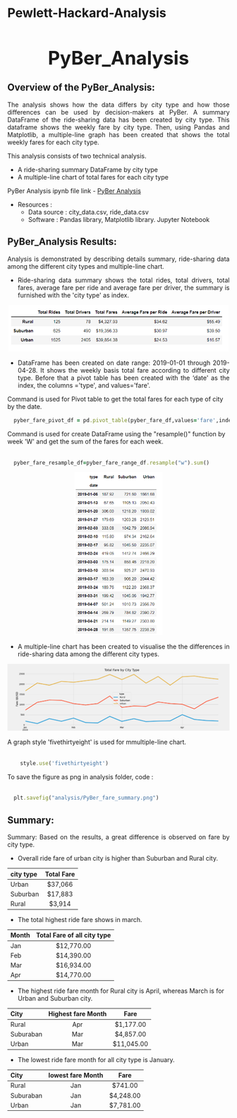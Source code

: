 # Pewlett-Hackard-Analysis
## **<h1 align="center"> PyBer_Analysis**




  ## Overview of the PyBer_Analysis: 
<p align="justify">The analysis shows how the data differs by city type and how those differences can be used by decision-makers at PyBer. A summary DataFrame of the ride-sharing data has been created by city type. This dataframe shows the weekly fare by city type.  Then, using Pandas and Matplotlib, a multiple-line graph has been created that shows the total weekly fares for each city type. <p>

<p align="justify">This analysis consists of two technical analysis.<p>

  - A ride-sharing summary DataFrame by city type
  - A multiple-line chart of total fares for each city type

 
  PyBer Analysis ipynb file link -  [ PyBer Analysis](https://github.com/sharifbhuiyan/PyBer_Analysis/blob/main/PyBer_Challenge.ipynb)  

  
- Resources :
  - Data source : city_data.csv, ride_data.csv
  - Software : Pandas library, Matplotlib library. Jupyter Notebook


  
  
 ## PyBer_Analysis Results: 
  
<p align="justify"> Analysis is demonstrated by describing details summary, ride-sharing data among the different city types and multiple-line chart.<p>

- <p align="justify">Ride-sharing data summary shows the total rides, total drivers, total fares, average fare per ride and average fare per driver, the summary is furnished with the 'city type' as index.<p>

  
<p align="center">
  <img width="500" src=https://github.com/sharifbhuiyan/PyBer_Analysis/blob/main/analysis/pyber%20summary.png
</p>

  
  
  - <p align="justify">DataFrame has been created on date range: 2019-01-01 through 2019-04-28. It shows the weekly basis total fare according to different city type. Before that a pivot table has been created with the ‘date' as the index, the columns ='type', and values='fare'.<p>

  Command is used for Pivot table to get the total fares for each type of city by the date. 

```ruby
  pyber_fare_pivot_df = pd.pivot_table(pyber_fare_df,values='fare',index=['date'], columns=["type"])
```
  
  Command is used for create DataFrame using the "resample()" function by week 'W' and get the sum of the fares for each week.
  ```ruby
    
    pyber_fare_resample_df=pyber_fare_range_df.resample("w").sum()

``` 
<p align="center">
  <img width="200" src=https://github.com/sharifbhuiyan/PyBer_Analysis/blob/main/analysis/pyber%20weekly%20fare.png
</p>
  
 

  
  
 

  
- <p align="justify">A multiple-line chart has been created to visualise the the differences in ride-sharing data among the different city types.<p>

<p align="center">
  <img width="800" src=https://github.com/sharifbhuiyan/PyBer_Analysis/blob/main/analysis/PyBer_fare_summary.png
</p>
  


A graph style 'fivethirtyeight' is used for mmultiple-line chart.

```ruby
    
    style.use('fivethirtyeight')

```
  

   
To save the figure as png in analysis folder, code :
```ruby
      
  plt.savefig("analysis/PyBer_fare_summary.png")

```
 
  
  
 

     
    
    
    
## Summary:
<p align="justify">Summary: Based on the results, a great difference is observed on fare by city type. </p>

- Overall ride fare of urban city is higher than Suburban and Rural city. 

<p align="center">
   
|city type  |Total Fare | 
| :-------- |:---------:|
| Urban     | $37,066   |
| Suburban  | $17,883   |
| Rural     | $3,914    |

</p>
  

- The total highest ride fare shows in march.  
  <p align="center">
   
|Month  |Total Fare of all city type | 
| :---- |:----------:|
| Jan   | $12,770.00 |
| Feb   | $14,390.00 |
| Mar   | $16,934.00 |
| Apr   | $14,770.00 |

</p>

- The highest ride fare month for Rural city is April, whereas March is for Urban and Suburban city.   
  
|City       | Highest fare Month | Fare|
| :-------- |:----------:|:----------:|
| Rural     | Apr     |$1,177.00| 
| Suburaban | Mar     |$4,857.00| 
| Urban     | Mar     |$11,045.00| 

- The lowest ride fare month for all city type is January. 
  
|City       | lowest fare Month | Fare|
| :-------- |:----------:|:----------:|
| Rural     | Jan     |$741.00| 
| Suburaban | Jan     |$4,248.00| 
| Urban     | Jan     |$7,781.00| 




